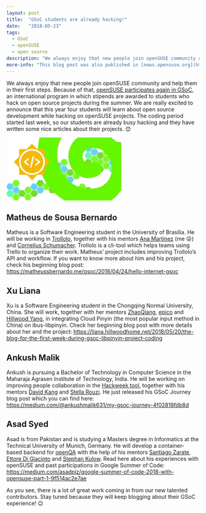 ```yaml
---
layout: post
title:  "GSoC students are already hacking!"
date:   "2018-05-23"
tags: 
  - GSoC
  - openSUSE
  - open source
description: "We always enjoy that new people join openSUSE community and help them in their first steps. Because of that, openSUSE participates again in GSoC, an international program in which stipends are awarded to students who hack on open source projects during the summer. We are really excited to announce that this year four students will learn about open source development while hacking on openSUSE projects. The coding period started last week, so our students are already busy hacking and they have written some nice articles about their projects. :blush:"
more-info: "This blog post was also published in [news.opensuse.org](https://news.opensuse.org/2018/05/23/gsoc-students-are-already-hacking)."
---
```


We always enjoy that new people join openSUSE community and help them in their first steps. Because of that, [openSUSE participates again in GSoC](/2018/02/15/gsoc-in-indonesia.html), an international program in which stipends are awarded to students who hack on open source projects during the summer. We are really excited to announce that this year four students will learn about open source development while hacking on openSUSE projects. The coding period started last week, so our students are already busy hacking and they have written some nice articles about their projects. :blush:

<span class="image-center">
<img src="/img/posts/gsoc-opensuse.jpg" />
</span>

## Matheus de Sousa Bernardo

Matheus is a Software Engineering student in the University of Brasília. He will be working in [Trollolo](https://github.com/openSUSE/trollolo), together with his mentors [Ana Martínez](/) (me :stuck_out_tongue_winking_eye:) and [Cornelius Schumacher](http://blog.cornelius-schumacher.de/). Trollolo is a cli-tool which helps teams using Trello to organize their work. Matheus’ project includes improving Trollolo’s API and workflow. If you want to know more about him and his project, check his beginning blog post: <https://matheussbernardo.me/gsoc/2018/04/24/hello-internet-gsoc>

 
## Xu Liana

Xu is a Software Engineering student in the Chongqing Normal University, China. She will work, together with her mentors [ZhaoQiang](https://github.com/qiangzhao), [epico](https://github.com/epico) and [Hillwood Yang](https://github.com/hillwoodroc), in integrating Cloud Pinyin (the most popular input method in China) on ibus-libpinyin. Check her beginning blog post with more details about her and the project: <https://liana.hillwoodhome.net/2018/05/20/the-blog-for-the-first-week-during-gsoc-libpinyin-project-coding>


## Ankush Malik

Ankush is pursuing a Bachelor of Technology in Computer Science in the Maharaja Agrasen Institute of Technology, India. He will be working on improving people collaboration in the [Hackweek tool](https://github.com/SUSE/Hackweek), together with his mentors [David Kang](https://github.com/davidkang) and [Stella Rouzi](https://github.com/differentreality). He just released his GSoC Journey blog post which you can find here: <https://medium.com/@ankushmalik631/my-gsoc-journey-4f02818fdb8d>


## Asad Syed
Asad is from Pakistan and is studying a Masters degree in Informatics at the Technical University of Munich, Germany. He will develop a container-based backend for [openQA](https://github.com/os-autoinst) with the help of his mentors [Santiago Zarate](https://github.com/foursixnine), [Ettore Di Giacinto](https://github.com/mudler) and [Stephan Kulow](https://github.com/coolo). Read here about his experiences with openSUSE and past participations in Google Summer of Code: <https://medium.com/asadpiz/google-summer-of-code-2018-with-opensuse-part-1-9f514ac2e7ae>

 

As you see, there is a lot of great work coming in from our new talented contributors. Stay tuned because they will keep blogging about their GSoC experience! :wink:



